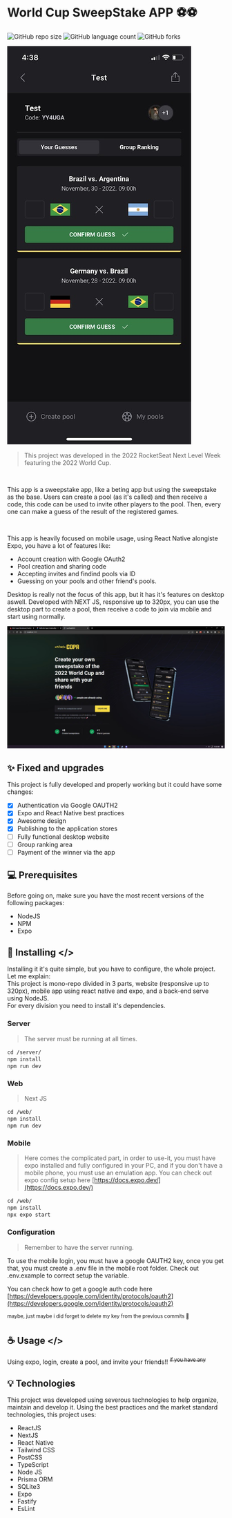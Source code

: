 # World Cup SweepStake APP ⚽⚽

![GitHub repo size](https://img.shields.io/github/repo-size/lamongabriel/rocketseat-nlw-copa-ignite?style=for-the-badge)
![GitHub language count](https://img.shields.io/github/languages/count/lamongabriel/rocketseat-nlw-copa-ignite?style=for-the-badge)
![GitHub forks](https://img.shields.io/github/forks/lamongabriel/rocketseat-nlw-copa-ignite?style=for-the-badge)

<img src="./preview/5.jpg" alt="Guessing">

> This project was developed in the 2022 RocketSeat Next Level Week featuring the 2022 World Cup.

<br>

This app is a sweepstake app, like a beting app but using the sweepstake as the base. Users can create a pool (as it's called) and then receive a code, this code can be used to invite other players to the pool. Then, every one can make a guess of the result of the registered games.

<br>

This app is heavily focused on mobile usage, using React Native alongiste Expo, you have a lot of features like:
- Account creation with Google OAuth2
- Pool creation and sharing code
- Accepting invites and findind pools via ID
- Guessing on your pools and other friend's pools.

Desktop is really not the focus of this app, but it has it's features on desktop aswell. Developed with NEXT JS, responsive up to 320px, you can use the desktop part to create a pool, then receive a code to join via mobile and start using normally.

<img src="./preview/web.jpg" alt="Guessing">

## ✨ Fixed and upgrades

This project is fully developed and properly working but it could have some changes:

- [x] Authentication via Google OAUTH2
- [x] Expo and React Native best practices
- [x] Awesome design
- [x] Publishing to the application stores
- [ ] Fully functional desktop website
- [ ] Group ranking area
- [ ] Payment of the winner via the app

## 💻 Prerequisites

Before going on, make sure you have the most recent versions of the following packages:

- NodeJS
- NPM
- Expo

## 🚀 Installing </>

Installing it it's quite simple, but you have to configure, the whole project. Let me explain:
<br>
This project is mono-repo divided in 3 parts, website (responsive up to 320px), mobile app using react native and expo, and a back-end serve using NodeJS.
<br>
For every division you need to install it's dependencies.

### Server
> The server must be running at all times.
```
cd /server/
npm install
npm run dev
```

### Web
> Next JS
```
cd /web/
npm install
npm run dev
```

### Mobile
> Here comes the complicated part, in order to use-it, you must have expo installed and fully configured in your PC, and if you don't have a mobile phone, you must use an emulation app. You can check out expo config setup here [https://docs.expo.dev/](https://docs.expo.dev/)
```
cd /web/
npm install
npx expo start
```

### Configuration
> Remember to have the server running.

To use the mobile login, you must have a google OAUTH2 key, once you get that, you must create a .env file in the mobile root folder. Check out .env.example to correct setup the variable.

You can check how to get a google auth code here [https://developers.google.com/identity/protocols/oauth2](https://developers.google.com/identity/protocols/oauth2)

<sup>maybe, just maybe i did forget to delete my key from the previous commits 🤫</sup>

## ☕ Usage </>

Using expo, login, create a pool, and invite your friends!!
<s><sup>if you have any</sup></s>

## 💡 Technologies

This project was developed using severous technologies to help organize, maintain and develop it.
Using the best practices and the market standard technologies, this project uses:
- ReactJS
- NextJS
- React Native
- Tailwind CSS
- PostCSS
- TypeScript
- Node JS
- Prisma ORM
- SQLite3
- Expo
- Fastify
- EsLint